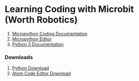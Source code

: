 # Learning Coding with Microbit (Worth Robotics)


1) [Micropython Coding Documentation](http://microbit-micropython.readthedocs.io/en/latest/)
2) [Micropython Editor](https://python.microbit.org)
3) [Python 3 Documentation](https://www.tutorialspoint.com/python3/)


### Downloads
1) [Python Download](https://www.python.org/downloads/)
2) [Atom Code Editor Download](https://atom.io/)
